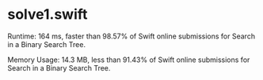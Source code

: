 # solve1.swift

Runtime: 164 ms, faster than 98.57% of Swift online submissions for Search in a Binary Search Tree.

Memory Usage: 14.3 MB, less than 91.43% of Swift online submissions for Search in a Binary Search Tree.

